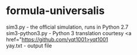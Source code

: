 # formula-universalis

sim3.py - the official simulation, runs in Python 2.7<br />
sim3-python3.py - Python 3 translation courtesy <a href="https://github.com/yqt1001>yqt1001</a><br />
yay.txt - output file
